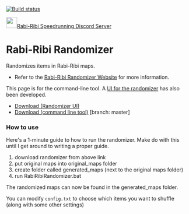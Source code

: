 [![Build status](https://ci.appveyor.com/api/projects/status/wv15wfiegbymmyg3/branch/master?svg=true)](https://ci.appveyor.com/project/wcko87/rabiribi-randomizer/branch/master)

<a href="https://discord.gg/dDfpNAr"><img src="https://discordapp.com/assets/f8389ca1a741a115313bede9ac02e2c0.svg" height="30">Rabi-Ribi Speedrunning Discord Server</a>

# Rabi-Ribi Randomizer
Randomizes items in Rabi-Ribi maps.
* Refer to the [Rabi-Ribi Randomizer Website](https://wcko87.github.io/rabiribi-randomizer/) for more information.

This page is for the command-line tool. A [UI for the randomizer](https://github.com/AzureHakua/rabiribi-randomizer-ui) has also been developed.
* [Download (Randomizer UI)](https://ci.appveyor.com/project/wcko87/rabiribi-randomizer-ui-rc94b/build/artifacts)
* [Download (command line tool)](https://ci.appveyor.com/project/wcko87/rabiribi-randomizer/build/artifacts?branch=master) [branch: master]

### How to use
Here's a 1-minute guide to how to run the randomizer. Make do with this until I get around to writing a proper guide.

1. download randomizer from above link
2. put original maps into original_maps folder
3. create folder called generated_maps (next to the original maps folder)
4. run RabiRibiRandomizer.bat

The randomized maps can now be found in the generated_maps folder.

You can modify `config.txt` to choose which items you want to shuffle (along with some other settings)
